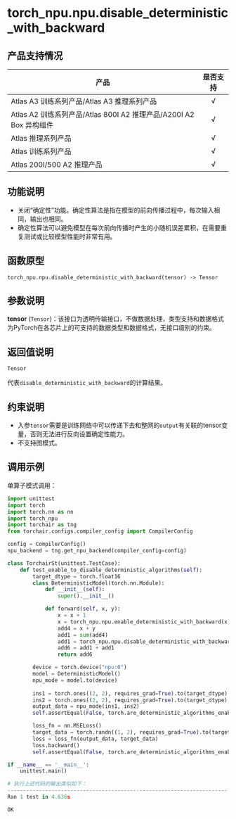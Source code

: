 # torch_npu.npu.disable_deterministic_with_backward

## 产品支持情况

| 产品                                                         | 是否支持 |
| ------------------------------------------------------------ | :------: |
|<term>Atlas A3 训练系列产品/Atlas A3 推理系列产品</term>            |    √     |
|<term>Atlas A2 训练系列产品/Atlas 800I A2 推理产品/A200I A2 Box 异构组件</term>  | √    |
|<term>Atlas 推理系列产品</term>                                       |    √     |
|<term>Atlas 训练系列产品</term>                                       |    √     |
|<term>Atlas 200I/500 A2 推理产品</term>                                       |    √     |


## 功能说明

- 关闭“确定性”功能。确定性算法是指在模型的前向传播过程中，每次输入相同，输出也相同。
- 确定性算法可以避免模型在每次前向传播时产生的小随机误差累积，在需要重复测试或比较模型性能时非常有用。

## 函数原型

```
torch_npu.npu.disable_deterministic_with_backward(tensor) -> Tensor
```

## 参数说明

**tensor** (`Tensor`)：该接口为透明传输接口，不做数据处理，类型支持和数据格式为PyTorch在各芯片上的可支持的数据类型和数据格式，无接口级别的约束。

## 返回值说明
`Tensor`

代表`disable_deterministic_with_backward`的计算结果。

## 约束说明

- 入参`tensor`需要是训练网络中可以传递下去和整网的`output`有关联的tensor变量，否则无法进行反向设置确定性能力。
- 不支持图模式。


## 调用示例

单算子模式调用：

```python
import unittest
import torch
import torch.nn as nn
import torch_npu
import torchair as tng
from torchair.configs.compiler_config import CompilerConfig

config = CompilerConfig()
npu_backend = tng.get_npu_backend(compiler_config=config)

class TorchairSt(unittest.TestCase):
    def test_enable_to_disable_deterministic_algorithms(self):
        target_dtype = torch.float16        
        class DeterministicModel(torch.nn.Module):
            def __init__(self):
                super().__init__()

            def forward(self, x, y):
                x = x + 1
                x = torch_npu.npu.enable_deterministic_with_backward(x)
                add4 = x + y
                add1 = sum(add4)
                add1 = torch_npu.npu.disable_deterministic_with_backward(add1)
                add6 = add1 + add1
                return add6

        device = torch.device("npu:0")
        model = DeterministicModel()
        npu_mode = model.to(device)
        
        ins1 = torch.ones((2, 2), requires_grad=True).to(target_dtype).npu()
        ins2 = torch.ones((2, 2), requires_grad=True).to(target_dtype).npu()
        output_data = npu_mode(ins1, ins2)
        self.assertEqual(False, torch.are_deterministic_algorithms_enabled())

        loss_fn = nn.MSELoss()
        target_data = torch.randn((1, 2), requires_grad=True).to(target_dtype).npu()
        loss = loss_fn(output_data, target_data)
        loss.backward()
        self.assertEqual(False, torch.are_deterministic_algorithms_enabled())

if __name__ == '__main__':    
    unittest.main()

# 执行上述代码的输出类似如下：
----------------------------------------------------------------------
Ran 1 test in 4.636s

OK
```

